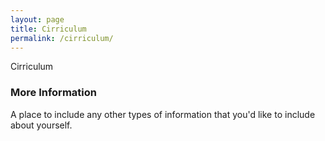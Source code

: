 ```yaml
---
layout: page
title: Cirriculum
permalink: /cirriculum/
---
```


Cirriculum

### More Information

A place to include any other types of information that you'd like to include about yourself.
